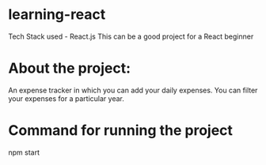 # learning-react
Tech Stack used - React.js
This can be a good project for a React beginner

# About the project:
An expense tracker in which you can add your daily expenses.
You can filter your expenses for a particular year.

# Command for running the project
npm start

